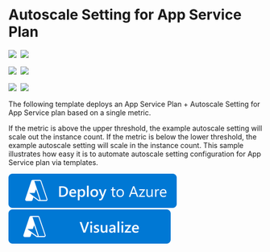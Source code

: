 # Autoscale Setting for App Service Plan

<IMG SRC="https://azurequickstartsservice.blob.core.windows.net/badges/monitor-autoscale-webappserviceplan-simplemetricbased/PublicLastTestDate.svg" />&nbsp;
<IMG SRC="https://azurequickstartsservice.blob.core.windows.net/badges/monitor-autoscale-webappserviceplan-simplemetricbased/PublicDeployment.svg" />&nbsp;

<IMG SRC="https://azurequickstartsservice.blob.core.windows.net/badges/monitor-autoscale-webappserviceplan-simplemetricbased/FairfaxLastTestDate.svg" />&nbsp;
<IMG SRC="https://azurequickstartsservice.blob.core.windows.net/badges/monitor-autoscale-webappserviceplan-simplemetricbased/FairfaxDeployment.svg" />&nbsp;

<IMG SRC="https://azurequickstartsservice.blob.core.windows.net/badges/monitor-autoscale-webappserviceplan-simplemetricbased/BestPracticeResult.svg" />&nbsp;
<IMG SRC="https://azurequickstartsservice.blob.core.windows.net/badges/monitor-autoscale-webappserviceplan-simplemetricbased/CredScanResult.svg" />&nbsp;

The following template deploys an App Service Plan + Autoscale Setting for App Service plan based on a single metric.

If the metric is above the upper threshold, the example autoscale setting will scale out the instance count.  If the metric is below the lower threshold, the example autoscale setting will scale in the instance count.  This sample illustrates how easy it is to automate autoscale setting configuration for App Service plan via templates.

<a href="https://portal.azure.com/#create/Microsoft.Template/uri/https%3a%2f%2fraw.githubusercontent.com%2fAzure%2fazure-quickstart-templates%2fmaster%2fmonitor-autoscale-webappserviceplan-simplemetricbased%2fazuredeploy.json" target="_blank">
    <img src="https://raw.githubusercontent.com/Azure/azure-quickstart-templates/master/1-CONTRIBUTION-GUIDE/images/deploytoazure.svg"/>
</a>
<a href="http://armviz.io/#/?load=https%3a%2f%2fraw.githubusercontent.com%2fAzure%2fazure-quickstart-templates%2fmaster%2fmonitor-autoscale-webappserviceplan-simplemetricbased%2fazuredeploy.json" target="_blank">
    <img src="https://raw.githubusercontent.com/Azure/azure-quickstart-templates/master/1-CONTRIBUTION-GUIDE/images/visualizebutton.svg"/>
</a>

